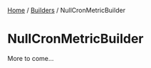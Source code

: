 [Home](/README.md) / [Builders](/docs/builders/README.md) / NullCronMetricBuilder

# NullCronMetricBuilder
More to come...

